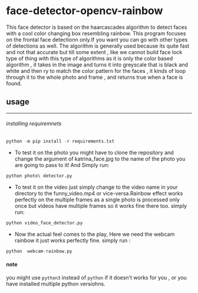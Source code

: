 # face-detector-opencv-rainbow

This face detector is based on the haarcascades algorithm to detect faces with a cool color changing box resembling rainbow. This program focuses on the frontal face detectionn only.If you want you can go with other types of detections as well. The algorithm is generally used because its quite fast and not that accurate but till some extent , like we cannot build face lock type of thing with this type of algorithms as it is only the color based algorithm , it takes in the image and turns it into greyscale that is black and white and then ry to match the color pattern for the faces , it kinds of loop through it to the whole photo and frame , and returns  true when a face is found.

## usage
---
###### installing requiremnets
```python
python -m pip install -r requirements.txt
```

* To test it on the photo you might have to clone the repository and change the argument of katrina_face.jpg to the name of the photo you are going to pass to it!
And Simply run:
```python
python photo\ detector.py
```

* To test it on the video just simply change to the video name in your directory to the  funny_video.mp4 or vice-versa.Rainbow effect works perfectly on the multiple frames as a single photo is processed only once but videos have multiple frames so it works fine there too.
simply run:
```python
python video_face_detector.py
```
* Now the actual feel comes to the play, Here we need the webcam rainbow it just works perfectly fine.
simply run : 
```python
python  webcam-rainbow.py
```

#### note
you might use `python3` instead of `python` if it doesn't works for you , or you have installed multiple python versiohns.
